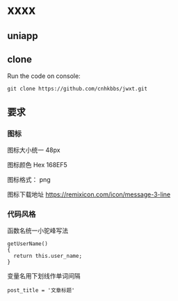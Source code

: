 # xxxx

## uniapp

## clone

Run the code on console:

```
git clone https://github.com/cnhkbbs/jwxt.git

```

## 要求
### 图标
图标大小统一 48px

图标颜色 Hex 168EF5

图标格式： png

图标下载地址 https://remixicon.com/icon/message-3-line

### 代码风格
函数名统一小驼峰写法
```
getUserName()
{
  return this.user_name;
}
```
变量名用下划线作单词间隔

```
post_title = '文章标题'
```

